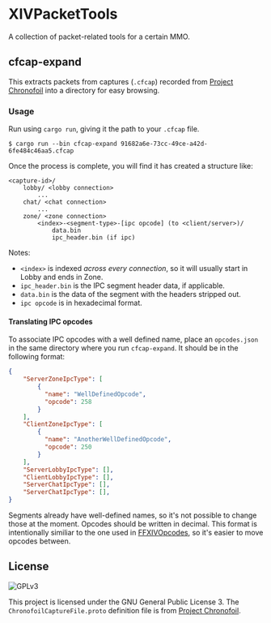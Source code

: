 # XIVPacketTools

A collection of packet-related tools for a certain MMO.

## cfcap-expand

This extracts packets from captures (`.cfcap`) recorded from [Project Chronofoil](https://github.com/ProjectChronofoil) into a directory for easy browsing.

### Usage

Run using `cargo run`, giving it the path to your `.cfcap` file.

```shell
$ cargo run --bin cfcap-expand 91682a6e-73cc-49ce-a42d-6fe484c46aa5.cfcap
```

Once the process is complete, you will find it has created a structure like:

```
<capture-id>/
    lobby/ <lobby connection>
        ...
    chat/ <chat connection>
        ...
    zone/ <zone connection>
        <index>-<segment-type>-[ipc opcode] (to <client/server>)/
            data.bin
            ipc_header.bin (if ipc)
```

Notes:
* `<index>` is indexed *across every connection*, so it will usually start in Lobby and ends in Zone.
* `ipc_header.bin` is the IPC segment header data, if applicable.
* `data.bin` is the data of the segment with the headers stripped out.
* `ipc opcode` is in hexadecimal format.

#### Translating IPC opcodes

To associate IPC opcodes with a well defined name, place an `opcodes.json` in the same directory where you run `cfcap-expand`. It should be in the following format:

```json
{
    "ServerZoneIpcType": [
        {
          "name": "WellDefinedOpcode",
          "opcode": 258
        }
    ],
    "ClientZoneIpcType": [
        {
          "name": "AnotherWellDefinedOpcode",
          "opcode": 250
        }
    ],
    "ServerLobbyIpcType": [],
    "ClientLobbyIpcType": [],
    "ServerChatIpcType": [],
    "ServerChatIpcType": [],
}
```

Segments already have well-defined names, so it's not possible to change those at the moment. Opcodes should be written in decimal. This format is intentionally similiar to the one used in [FFXIVOpcodes](https://github.com/karashiiro/FFXIVOpcodes/), so it's easier to move opcodes between.

## License

![GPLv3](https://www.gnu.org/graphics/gplv3-127x51.png)

This project is licensed under the GNU General Public License 3. The `ChronofoilCaptureFile.proto` definition file is from [Project Chronofoil](https://github.com/ProjectChronofoil/Chronofoil.CaptureFile/blob/main/src/Proto/ChronofoilCaptureFile.proto).
